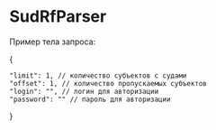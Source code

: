 # SudRfParser
Пример тела запроса:

  {
  
    "limit": 1, // количество субъектов с судами
    "offset": 1, // количество пропускаемых субъектов
    "login": "", // логин для авторизации
    "password": "" // пароль для авторизации  
    
  }

